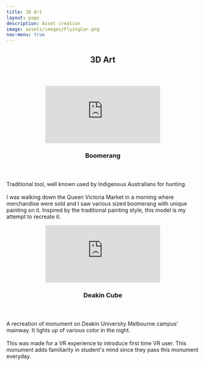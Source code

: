 ```yaml
---
title: 3D Art
layout: page
description: Asset creation
image: assets/images/FlyingCar.png
nav-menu: true
---
```


<!-- Main -->
<div id="main" class="act">

<!-- One -->
<!-- <section id="one">
	<div class="inner">
		<header class="major">
			<h2>Sed amet aliquam</h2>
		</header>
		<p>Nullam et orci eu lorem consequat tincidunt vivamus et sagittis magna sed nunc rhoncus condimentum sem. In efficitur ligula tate urna. Maecenas massa vel lacinia pellentesque lorem ipsum dolor. Nullam et orci eu lorem consequat tincidunt. Vivamus et sagittis libero. Nullam et orci eu lorem consequat tincidunt vivamus et sagittis magna sed nunc rhoncus condimentum sem. In efficitur ligula tate urna.</p>
	</div>
</section> -->

<section id="one">
	<div class="inner">
		<header class="major">
			<h1>3D Art</h1>
		</header>
	</div>

<!-- Two -->
<section id="one" class="spotlights">
	<section>
		<div class="sketchfab-embed-wrapper"> <iframe style='display: block; margin: 0 auto;' title="Boomerang" frameborder="0" allowfullscreen mozallowfullscreen="true" webkitallowfullscreen="true" allow="autoplay; fullscreen; xr-spatial-tracking" xr-spatial-tracking execution-while-out-of-viewport execution-while-not-rendered web-share src="https://sketchfab.com/models/f002ff8cc0dd4e3ebba7c79da2547f45/embed"> </iframe>
		</div>
		<div class="content">
			<div class="inner">
				<header class="major">
					<h3>Boomerang</h3>
				</header>
				<p>Traditional tool, well known used by Indigenous Australians for hunting.<br><br>
				I was walking down the Queen Victoria Market in a morning where merchandise were sold and I saw various sized boomerang with unique painting on it. Inspired by the traditional painting style, this model is my attempt to recreate it.
				</p>
			</div>
		</div>
	</section>
	<section>
		<div class="sketchfab-embed-wrapper"> <iframe style='display: block; margin: 0 auto;' title="Deakin Cube" frameborder="0" allowfullscreen mozallowfullscreen="true" webkitallowfullscreen="true" allow="autoplay; fullscreen; xr-spatial-tracking" xr-spatial-tracking execution-while-out-of-viewport execution-while-not-rendered web-share src="https://sketchfab.com/models/20a158018081441aaf0173711cef8b08/embed"> </iframe>
		</div>
		<div class="content">
			<div class="inner">
				<header class="major">
					<h3>Deakin Cube</h3>
				</header>
				<p>A recreation of monument on Deakin University Melbourne campus' mainway. It lights up of various color in the night.<br><br>
				This was made for a VR experience to introduce first time VR user. This monument adds familiarity in student's mind since they pass this monument everyday.</p>
			</div>
		</div>
	</section>
	<!-- <section>
		<a href="generic.html" class="image">
			<img src="{% link assets/images/pic10.jpg %}" alt="" data-position="25% 25%" />
		</a>
		<div class="content">
			<div class="inner">
				<header class="major">
					<h3>Sed nunc ligula</h3>
				</header>
				<p>Nullam et orci eu lorem consequat tincidunt vivamus et sagittis magna sed nunc rhoncus condimentum sem. In efficitur ligula tate urna. Maecenas massa sed magna lacinia magna pellentesque lorem ipsum dolor. Nullam et orci eu lorem consequat tincidunt. Vivamus et sagittis tempus.</p>
				<ul class="actions">
					<li><a href="generic.html" class="button">Learn more</a></li>
				</ul>
			</div>
		</div>
	</section> -->
</section>

<!-- Three -->
<!-- <section id="three">
	<div class="inner">
		<header class="major">
			<h2>Massa libero</h2>
		</header>
		<p>Nullam et orci eu lorem consequat tincidunt vivamus et sagittis libero. Mauris aliquet magna magna sed nunc rhoncus pharetra. Pellentesque condimentum sem. In efficitur ligula tate urna. Maecenas laoreet massa vel lacinia pellentesque lorem ipsum dolor. Nullam et orci eu lorem consequat tincidunt. Vivamus et sagittis libero. Mauris aliquet magna magna sed nunc rhoncus amet pharetra et feugiat tempus.</p>
		<ul class="actions">
			<li><a href="generic.html" class="button next">Get Started</a></li>
		</ul>
	</div>
</section> -->
